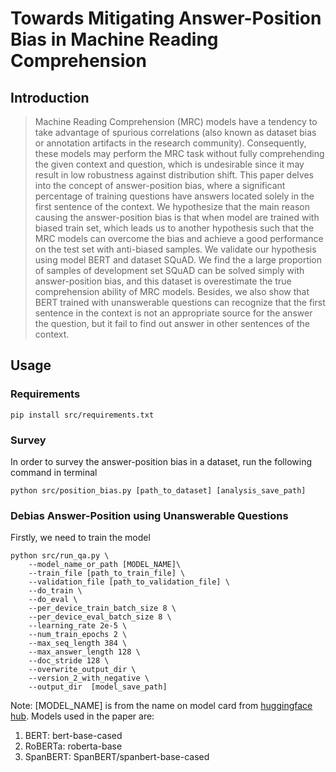 # Towards Mitigating Answer-Position Bias in Machine Reading Comprehension
## Introduction
> Machine Reading Comprehension (MRC) models have a tendency to take advantage of spurious correlations (also known as dataset bias or annotation artifacts in the research community). Consequently, these models may perform the MRC task without fully comprehending the given context and question, which is undesirable since it may result in low robustness against distribution shift. This paper delves into the concept of answer-position bias, where a significant percentage of training questions have answers located solely in the first sentence of the context. We hypothesize that the main reason causing the answer-position bias is that when model are trained with biased train set, which leads us to another hypothesis such that the MRC models can overcome the bias and achieve a good performance on the test set with anti-biased samples. We validate our hypothesis using model BERT and dataset SQuAD. We find the a large proportion of samples of development set SQuAD can be solved simply with answer-position bias, and this dataset is overestimate the true comprehension ability of MRC models. Besides, we also show that BERT trained with unanswerable questions can recognize that the first sentence in the context is not an appropriate source for the answer the question, but it fail to find out answer in other sentences of the context.
## Usage
### Requirements
```
pip install src/requirements.txt
```
### Survey
In order to survey the answer-position bias in a dataset, run the following command in terminal
```
python src/position_bias.py [path_to_dataset] [analysis_save_path]
```
### Debias Answer-Position using Unanswerable Questions
Firstly, we need to train the model
```
python src/run_qa.py \
    --model_name_or_path [MODEL_NAME]\
    --train_file [path_to_train_file] \
    --validation_file [path_to_validation_file] \
    --do_train \
    --do_eval \
    --per_device_train_batch_size 8 \
    --per_device_eval_batch_size 8 \
    --learning_rate 2e-5 \
    --num_train_epochs 2 \
    --max_seq_length 384 \
    --max_answer_length 128 \
    --doc_stride 128 \
    --overwrite_output_dir \
    --version_2_with_negative \
    --output_dir  [model_save_path]
```
Note: [MODEL_NAME] is from the name on model card from [huggingface hub](https://huggingface.co/models). Models used in the paper are:


1.   BERT: bert-base-cased
2.   RoBERTa: roberta-base
3.   SpanBERT: SpanBERT/spanbert-base-cased

